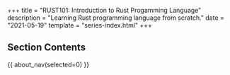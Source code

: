 +++
title = "RUST101: Introduction to Rust Progamming Language"
description = "Learning Rust programming language from scratch."
date = "2021-05-19"
template = "series-index.html"
+++

## Section Contents

{{ about_nav(selected=0) }}